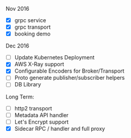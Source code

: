 Nov 2016

- [x] grpc service
- [x] grpc transport
- [x] booking demo

Dec 2016

- [ ] Update Kubernetes Deployment
- [x] AWS X-Ray support
- [x] Configurable Encoders for Broker/Transport
- [ ] Proto generate publisher/subscriber helpers
- [ ] DB Library

Long Term:
- [ ] http2 transport
- [ ] Metadata API handler
- [ ] Let's Encrypt support
- [x] Sidecar RPC / handler and full proxy
